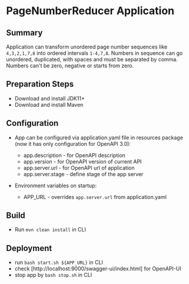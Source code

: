# PageNumberReducer Application

## Summary

Application can transform unordered page number sequences like ```4,3,2,1,7,8``` into ordered intervals ```1-4,7,8```. 
Numbers in sequence can go unordered, duplicated, with spaces and must be separated by comma.
Numbers can't be zero, negative or starts from zero.

## Preparation Steps

+ Download and install JDK11+
+ Download and install Maven

## Configuration

+ App can be configured via application.yaml file in resources package (now it has only configuration for OpenAPI 3.0):
  - app.description - for OpenAPI description
  - app.version - for OpenAPI version of current API
  - app.server.url - for OpenAPI url of application
  - app.server.stage - define stage of the app server

+ Environment variables on startup:
  - APP_URL - overrides ```app.server.url``` from application.yaml

## Build

+ Run ```mvn clean install``` in CLI

## Deployment

+ run ```bash start.sh ${APP_URL}``` in CLI
+ check [http://localhost:9000/swagger-ui/index.html] for OpenAPI-UI
+ stop app by ```bash stop.sh``` in CLI